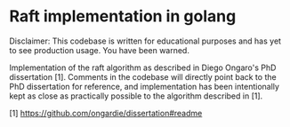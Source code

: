 Raft implementation in golang
=============================

Disclaimer: This codebase is written for educational purposes and has yet to see production usage. You have been
warned.

Implementation of the raft algorithm as described in Diego Ongaro's PhD dissertation [1]. Comments in the codebase
will directly point back to the PhD dissertation for reference, and implementation has been intentionally kept as close
as practically possible to the algorithm described in [1].

[1] https://github.com/ongardie/dissertation#readme

